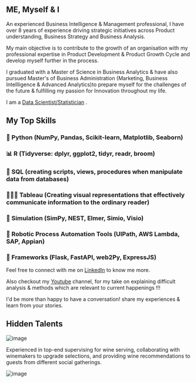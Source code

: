 ## ME, Myself & I

An experienced Business Intelligence & Management professional, I have over 8 years of experience driving strategic initiatives across Product understanding, Business Strategy and Business Analysis.

My main objective is to contribute to the growth of an organisation with my professional expertise in Product Development & Product Growth Cycle  and develop myself further in the process. 

I graduated with a Master of Science in Business Analytics & have also pursued Master's of Business Administration (Marketing, Business Intellligence & Advanced Analytics)to prepare myself for the challenges of the future & fulfilling my passion for Innovation throughout my life.

I am a [Data Scientist/Statistician](https://www.linkedin.com/in/tushar-pant/) .

## My Top Skills

### 🐍 Python  (NumPy, Pandas, Scikit-learn, Matplotlib, Seaborn)

### 📊   R       (Tidyverse: dplyr, ggplot2, tidyr, readr, broom)

### 🤖 SQL   (creating scripts, views, procedures when manipulate data from databases)

### 👨🏻‍💻 Tableau (Creating visual representations that effectively communicate information to the ordinary reader)

### 🧬 Simulation (SimPy, NEST, Elmer, Simio, Visio)

### 🦾 Robotic Process Automation Tools (UIPath, AWS Lambda, SAP, Appian)

### 🧮 Frameworks (Flask, FastAPI, web2Py, ExpressJS)

Feel free to connect with me on [LinkedIn](https://www.linkedin.com/in/tushar-pant/) to know me more.

Also checkout my [Youtube](https://www.youtube.com/channel/UCG_Uw2cQxcDSFP7GXWGL00w) channel, for my take on explaining difficult analysis & methods which are relevant to current happenings !!! 

I'd be more than happy to have a conversation! share my experiences & learn from your stories.

## Hidden Talents

![image](https://user-images.githubusercontent.com/72465037/163484906-92c9a487-a520-40e5-84fa-006a3cd8e2ea.png)

Experienced in top-end supervising for wine serving, collaborating with winemakers to upgrade selections, and providing wine recommendations to guests from different social gatherings.

![image](https://user-images.githubusercontent.com/72465037/163483704-a2e948e4-f3ec-48e4-9f06-8c5cb69b0670.png)




